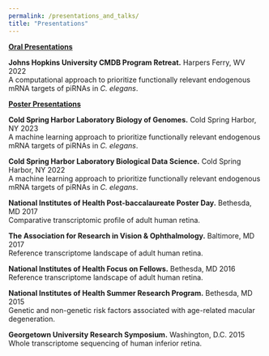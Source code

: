```yaml
---
permalink: /presentations_and_talks/
title: "Presentations"
---
```

<p><b><u>Oral Presentations</u></b></p>
<p><b>Johns Hopkins University CMDB Program Retreat.</b> Harpers Ferry, WV 2022<br>
A computational approach to prioritize functionally relevant endogenous mRNA targets of piRNAs in <i>C. elegans</i>.</p>

<p><b><u>Poster Presentations</u></b></p>
<p><b>Cold Spring Harbor Laboratory Biology of Genomes.</b> Cold Spring Harbor, NY 2023<br>
A machine learning approach to prioritize functionally relevant endogenous mRNA targets of piRNAs in <i>C.
elegans</i>.</p>
<p><b>Cold Spring Harbor Laboratory Biological Data Science.</b> Cold Spring Harbor, NY 2022<br>
A machine learning approach to prioritize functionally relevant endogenous mRNA targets of piRNAs in <i>C. elegans</i>.</p>
<p><b>National Institutes of Health Post-baccalaureate Poster Day.</b> Bethesda, MD 2017<br>
Comparative transcriptomic profile of adult human retina.</p>
<p><b>The Association for Research in Vision & Ophthalmology.</b> Baltimore, MD 2017<br>
Reference transcriptome landscape of adult human retina.</p>
<p><b>National Institutes of Health Focus on Fellows.</b> Bethesda, MD 2016<br>
Reference transcriptome landscape of adult human retina.</p>
<p><b>National Institutes of Health Summer Research Program.</b> Bethesda, MD 2015<br>
Genetic and non-genetic risk factors associated with age-related macular degeneration.</p>
<p><b>Georgetown University Research Symposium.</b> Washington, D.C. 2015<br>
Whole transcriptome sequencing of human inferior retina.</p>
